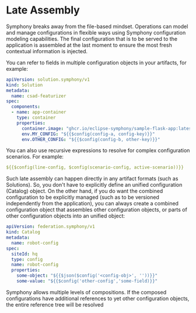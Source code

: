 # Late Assembly

Symphony breaks away from the file-based mindset. Operations can model and manage configurations in flexible ways using Symphony configuration modeling capabilities. The final configuration that is to be served to the application is assembled at the last moment to ensure the most fresh contextual information is injected.

You can refer to fields in multiple configuration objects in your artifacts, for example:

```yaml
apiVersion: solution.symphony/v1
kind: Solution
metadata: 
  name: csad-featurizer
spec:  
  components:
  - name: app-container
    type: container
    properties:
      container.image: "ghcr.io/eclipse-symphony/sample-flask-app:latest"      
      env.MY_CONFIG: "${{$config(config-a, config-key)}}"
      env.OTHER_CONFIG: "${{$config(config-b, other-key)}}"
```

You can also use recursive expressions to resolve for complex configuration scenarios. For example:

```yaml
${{$config(line-config, $config(scenario-config, active-scenario))}}
```

Such late assembly can happen directly in any artifact formats (such as Solutions). So, you don't have to explicitly define an unified configuration (Catalog) object. On the other hand, if you do want the combined configuration to be explicitly managed (such as to be versioned independently from the application), you can always create a combined configuration object that assembles other configuration objects, or parts of other configuration objects into an unified object:

```yaml
apiVersion: federation.symphony/v1
kind: Catalog
metadata:
  name: robot-config
spec:  
  siteId: hq
  type: config
  name: robot-config
  properties:
    some-object: "${{$json($config('<config-obj>', ''))}}"
    some-value: "${{$config('other-config','some-field)}}"
```

Symphony allows multiple levels of compositions. If the composed configurations have additional references to yet other configuration objects, the entire reference tree will be resolved

